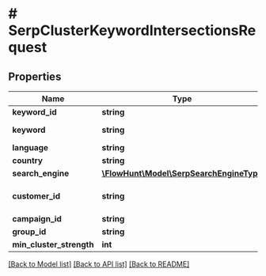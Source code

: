 # # SerpClusterKeywordIntersectionsRequest

## Properties

Name | Type | Description | Notes
------------ | ------------- | ------------- | -------------
**keyword_id** | **string** |  | [optional]
**keyword** | **string** | Keyword to search |
**language** | **string** |  | [optional]
**country** | **string** |  | [optional]
**search_engine** | [**\FlowHunt\Model\SerpSearchEngineType**](SerpSearchEngineType.md) |  | [optional]
**customer_id** | **string** | Customer ID of cluster |
**campaign_id** | **string** |  | [optional]
**group_id** | **string** |  | [optional]
**min_cluster_strength** | **int** |  | [optional]

[[Back to Model list]](../../README.md#models) [[Back to API list]](../../README.md#endpoints) [[Back to README]](../../README.md)
